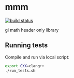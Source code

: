 # mmm
[![build status](https://secure.travis-ci.org/Thhethssmuz/mmm.svg)](http://travis-ci.org/Thhethssmuz/mmm)

gl math header only library

## Running tests
Compile and run via local script:

```bash
export CXX=clang++
./run_tests.sh
```
